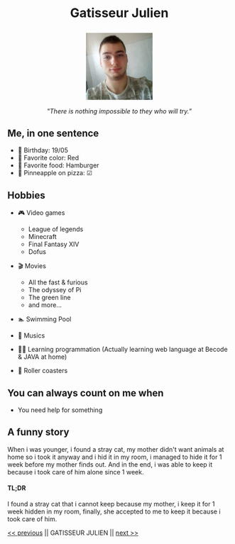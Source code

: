 
# <p align="center"> Gatisseur Julien </p>

 <div align="center">
<img src="me.jpg" alt="me" width="150"/>

*"There is nothing impossible to they who will try.”*
 </div>

## Me, in one sentence

* :birthday: Birthday: 19/05
* :rainbow: Favorite color: Red
* :hamburger: Favorite food: Hamburger
* :pizza: Pinneapple on pizza: &#9745;

## Hobbies

* :video_game: Video games
  * League of legends
  * Minecraft
  * Final Fantasy XIV
  * Dofus

* :clapper: Movies
  * All the fast & furious
  * The odyssey of Pi
  * The green line
  * and more...

* :swimmer: Swimming Pool

* :musical_note: Musics

* :student: Learning programmation (Actually learning web language at Becode & JAVA at home)

* :roller_coaster: Roller coasters

## You can always count on me when

* You need help for something

## A funny story

When i was younger, i found a stray cat, my mother didn't want animals at home so i took it anyway and i hid it in my room, i managed to hide it for 1 week before my mother finds out. And in the end, i was able to keep it because i took care of him alone since 1 week.

#### TL;DR

I found a stray cat that i cannot keep because my mother, i keep it for 1 week hidden in my room, finally, she accepted to me to keep it because i took care of him.

[<< previous](https://github.com/MrOlivierdA/markdown-challenge) || GATISSEUR JULIEN || [next >>](https://github.com/henrihals/markdown-challenge)
